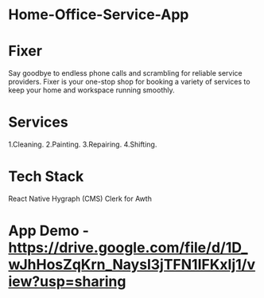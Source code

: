 # Home-Office-Service-App
# Fixer

Say goodbye to endless phone calls and scrambling for reliable service providers. Fixer is your one-stop shop for booking a variety of services to keep your home and workspace running smoothly.

# Services
  1.Cleaning.
  2.Painting.
  3.Repairing.
  4.Shifting.

# Tech Stack
  React Native
  Hygraph (CMS)
  Clerk for Awth

# App Demo - https://drive.google.com/file/d/1D_wJhHosZqKrn_Naysl3jTFN1IFKxIj1/view?usp=sharing
